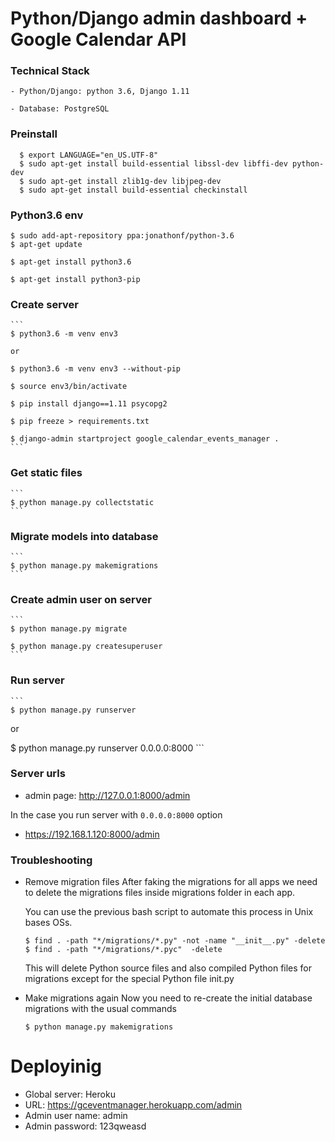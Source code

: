 Python/Django admin dashboard + Google Calendar API
================================

### Technical Stack

	- Python/Django: python 3.6, Django 1.11

	- Database: PostgreSQL

### Preinstall

```
  $ export LANGUAGE="en_US.UTF-8"
  $ sudo apt-get install build-essential libssl-dev libffi-dev python-dev
  $ sudo apt-get install zlib1g-dev libjpeg-dev
  $ sudo apt-get install build-essential checkinstall
```

### Python3.6 env

  ```
  $ sudo add-apt-repository ppa:jonathonf/python-3.6
  $ apt-get update

  $ apt-get install python3.6

  $ apt-get install python3-pip
  ```

### Create server

	```
	$ python3.6 -m venv env3

	or

	$ python3.6 -m venv env3 --without-pip

	$ source env3/bin/activate

	$ pip install django==1.11 psycopg2

	$ pip freeze > requirements.txt

	$ django-admin startproject google_calendar_events_manager .
	```

### Get static files

	```
	$ python manage.py collectstatic
	```

### Migrate models into database
	```
	$ python manage.py makemigrations
	```

### Create admin user on server

	```
	$ python manage.py migrate

	$ python manage.py createsuperuser
	```

### Run server
	```
	$ python manage.py runserver

  or

  $ python manage.py runserver 0.0.0.0:8000
	```

### Server urls

- admin page: http://127.0.0.1:8000/admin

In the case you run server with `0.0.0.0:8000` option
- https://192.168.1.120:8000/admin


### Troubleshooting
- Remove migration files
	After faking the migrations for all apps we need to delete the migrations files inside migrations folder in each app.

	You can use the previous bash script to automate this process in Unix bases OSs.

	```
	$ find . -path "*/migrations/*.py" -not -name "__init__.py" -delete
	$ find . -path "*/migrations/*.pyc"  -delete
	```
	This will delete Python source files and also compiled Python files for migrations except for the special Python file init.py

- Make migrations again
	Now you need to re-create the initial database migrations with the usual commands
	```
	$ python manage.py makemigrations
	```

# Deployinig
- Global server: Heroku
- URL: https://gceventmanager.herokuapp.com/admin
- Admin user name: admin
- Admin password: 123qweasd